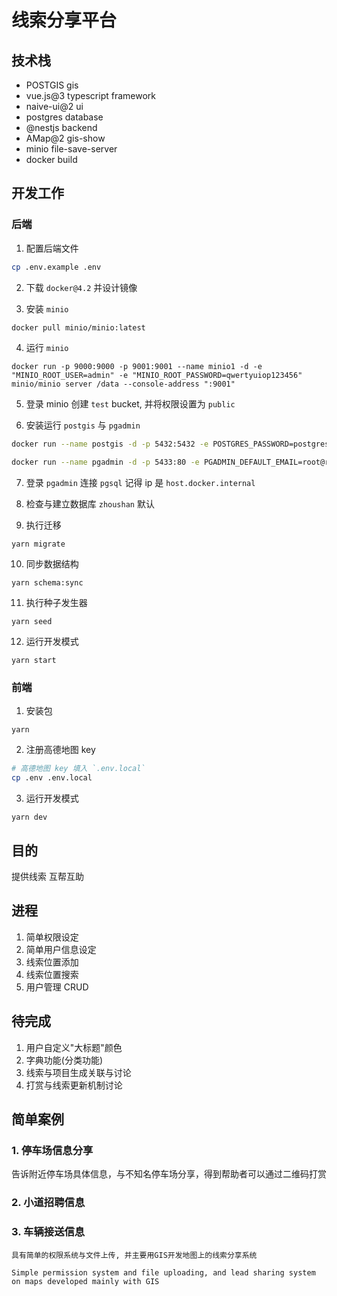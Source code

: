 # 线索分享平台

## 技术栈

- POSTGIS gis
- vue.js@3 typescript framework
- naive-ui@2 ui
- postgres database
- @nestjs backend
- AMap@2 gis-show
- minio file-save-server
- docker build

## 开发工作

### 后端

1. 配置后端文件

```bash
cp .env.example .env
```

2. 下载 `docker@4.2` 并设计镜像

3. 安装 `minio`

```bash
docker pull minio/minio:latest
```

4. 运行 `minio`

```
docker run -p 9000:9000 -p 9001:9001 --name minio1 -d -e "MINIO_ROOT_USER=admin" -e "MINIO_ROOT_PASSWORD=qwertyuiop123456" minio/minio server /data --console-address ":9001"
```

5. 登录 minio 创建 `test` bucket, 并将权限设置为 `public`

6. 安装运行 `postgis` 与 `pgadmin`

```bash
docker run --name postgis -d -p 5432:5432 -e POSTGRES_PASSWORD=postgres -d postgis/postgis

docker run --name pgadmin -d -p 5433:80 -e PGADMIN_DEFAULT_EMAIL=root@root.com -e PGADMIN_DEFAULT_PASSWORD=123456 dpage/pgadmin4
```

7. 登录 `pgadmin` 连接 `pgsql` 记得 ip 是 `host.docker.internal`

8. 检查与建立数据库 `zhoushan` 默认

9. 执行迁移

```
yarn migrate
```

10. 同步数据结构

```
yarn schema:sync
```

11. 执行种子发生器

```
yarn seed
```

12. 运行开发模式

```
yarn start
```

### 前端

1. 安装包

```
yarn
```

2. 注册高德地图 key

```sh
# 高德地图 key 填入 `.env.local`
cp .env .env.local
```

3. 运行开发模式

```
yarn dev
```

## 目的

提供线索
互帮互助

## 进程

1. 简单权限设定
2. 简单用户信息设定
3. 线索位置添加
4. 线索位置搜索
5. 用户管理 CRUD

## 待完成

1. 用户自定义"大标题"颜色
2. 字典功能(分类功能)
3. 线索与项目生成关联与讨论
4. 打赏与线索更新机制讨论

## 简单案例

### 1. 停车场信息分享

告诉附近停车场具体信息，与不知名停车场分享，得到帮助者可以通过二维码打赏

### 2. 小道招聘信息

### 3. 车辆接送信息

```
具有简单的权限系统与文件上传, 并主要用GIS开发地图上的线索分享系统

Simple permission system and file uploading, and lead sharing system on maps developed mainly with GIS
```
